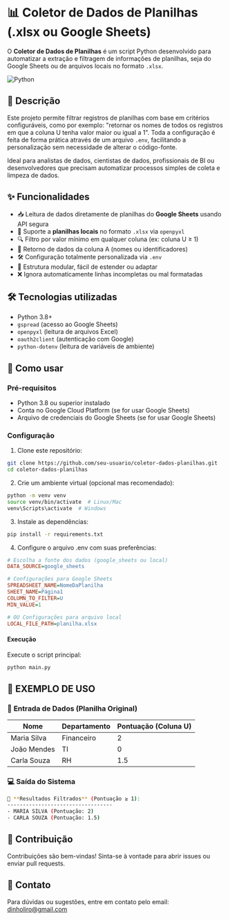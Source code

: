 # 📊 Coletor de Dados de Planilhas (.xlsx ou Google Sheets)

O **Coletor de Dados de Planilhas** é um script Python desenvolvido para automatizar a extração e filtragem de informações de planilhas, seja do Google Sheets ou de arquivos locais no formato `.xlsx`.

![Python](https://img.shields.io/badge/Python-3.8%2B-blue)

## 📝 Descrição

Este projeto permite filtrar registros de planilhas com base em critérios configuráveis, como por exemplo: "retornar os nomes de todos os registros em que a coluna U tenha valor maior ou igual a 1". Toda a configuração é feita de forma prática através de um arquivo `.env`, facilitando a personalização sem necessidade de alterar o código-fonte.

Ideal para analistas de dados, cientistas de dados, profissionais de BI ou desenvolvedores que precisam automatizar processos simples de coleta e limpeza de dados.

## ✨ Funcionalidades

- 📥 Leitura de dados diretamente de planilhas do **Google Sheets** usando API segura
- 📂 Suporte a **planilhas locais** no formato `.xlsx` via `openpyxl`
- 🔍 Filtro por valor mínimo em qualquer coluna (ex: coluna U ≥ 1)
- 📌 Retorno de dados da coluna A (nomes ou identificadores)
- 🛠️ Configuração totalmente personalizada via `.env`
- 🧪 Estrutura modular, fácil de estender ou adaptar
- ❌ Ignora automaticamente linhas incompletas ou mal formatadas

## 🛠️ Tecnologias utilizadas

- Python 3.8+
- `gspread` (acesso ao Google Sheets)
- `openpyxl` (leitura de arquivos Excel)
- `oauth2client` (autenticação com Google)
- `python-dotenv` (leitura de variáveis de ambiente)

## 🚀 Como usar

### Pré-requisitos

- Python 3.8 ou superior instalado
- Conta no Google Cloud Platform (se for usar Google Sheets)
- Arquivo de credenciais do Google Sheets (se for usar Google Sheets)

### Configuração

1. Clone este repositório:
```bash
git clone https://github.com/seu-usuario/coletor-dados-planilhas.git
cd coletor-dados-planilhas
```
2. Crie um ambiente virtual (opcional mas recomendado):
```bash
python -m venv venv
source venv/bin/activate  # Linux/Mac
venv\Scripts\activate  # Windows
```

3. Instale as dependências:
```bash
pip install -r requirements.txt
```

4. Configure o arquivo .env com suas preferências:
```ini
# Escolha a fonte dos dados (google_sheets ou local)
DATA_SOURCE=google_sheets

# Configurações para Google Sheets
SPREADSHEET_NAME=NomeDaPlanilha
SHEET_NAME=Página1
COLUMN_TO_FILTER=U
MIN_VALUE=1

# OU Configurações para arquivo local
LOCAL_FILE_PATH=planilha.xlsx
```

#### Execução

Execute o script principal:
```bash
python main.py
```
## 📌 **EXEMPLO DE USO**

### 🔢 **Entrada de Dados** (Planilha Original)

| **Nome**       | **Departamento** | **Pontuação** (Coluna U) |
|----------------|------------------|--------------------------|
| Maria Silva    | Financeiro       | 2                        |
| João Mendes    | TI               | 0                        |
| Carla Souza    | RH               | 1.5                      |

### 💻 **Saída do Sistema**

```bash
🌟 **Resultados Filtrados** (Pontuação ≥ 1):
----------------------------------
- MARIA SILVA (Pontuação: 2)
- CARLA SOUZA (Pontuação: 1.5)
```
## 🤝 Contribuição
Contribuições são bem-vindas! Sinta-se à vontade para abrir issues ou enviar pull requests.

## 📧 Contato
Para dúvidas ou sugestões, entre em contato pelo email: dinholiro@gmail.com